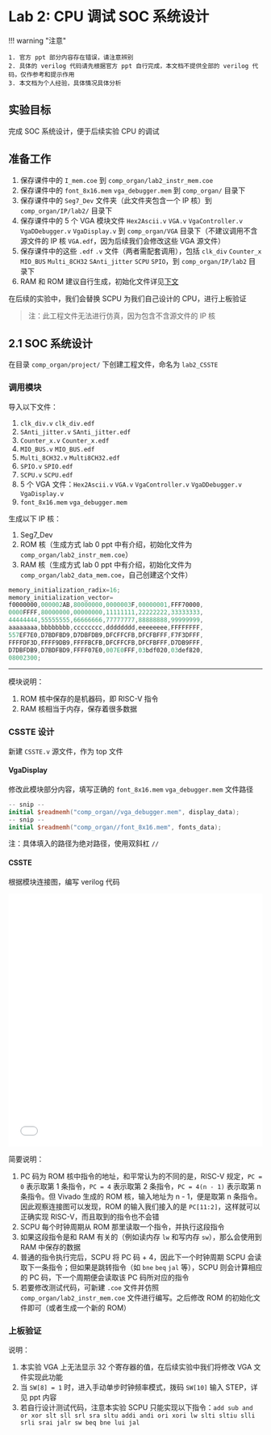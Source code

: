 # Lab 2: CPU 调试 SOC 系统设计

<!-- !!! tip "说明"

    此文档正在更新中…… -->

!!! warning "注意"

    1. 官方 ppt 部分内容存在错误，请注意辨别
    2. 具体的 verilog 代码请先根据官方 ppt 自行完成，本文档不提供全部的 verilog 代码，仅作参考和提示作用
    3. 本文档为个人经验，具体情况具体分析

## 实验目标

完成 SOC 系统设计，便于后续实验 CPU 的调试

## 准备工作

1. 保存课件中的 `I_mem.coe` 到 `comp_organ/lab2_instr_mem.coe`
2. 保存课件中的 `font_8x16.mem` `vga_debugger.mem` 到 `comp_organ/` 目录下
3. 保存课件中的 `Seg7_Dev` 文件夹（此文件夹包含一个 IP 核）到 `comp_organ/IP/lab2/` 目录下
4. 保存课件中的 5 个 VGA 模块文件 `Hex2Ascii.v` `VGA.v` `VgaController.v` `VgaDDebugger.v` `VgaDisplay.v` 到 `comp_organ/VGA` 目录下（不建议调用不含源文件的 IP 核 `VGA.edf`，因为后续我们会修改这些 VGA 源文件）
5. 保存课件中的这些 `.edf` `.v` 文件（两者需配套调用），包括 `clk_div` `Counter_x` `MIO_BUS` `Multi_8CH32` `SAnti_jitter` `SCPU` `SPIO`，到 `comp_organ/IP/lab2` 目录下
6. RAM 和 ROM 建议自行生成，初始化文件详见[下文](#调用模块)

在后续的实验中，我们会替换 SCPU 为我们自己设计的 CPU，进行上板验证

> 注：此工程文件无法进行仿真，因为包含不含源文件的 IP 核

## 2.1 SOC 系统设计

在目录 `comp_organ/project/` 下创建工程文件，命名为 `lab2_CSSTE`

### 调用模块

导入以下文件：

1. `clk_div.v` `clk_div.edf`
2. `SAnti_jitter.v` `SAnti_jitter.edf`
3. `Counter_x.v` `Counter_x.edf`
4. `MIO_BUS.v` `MIO_BUS.edf`
5. `Multi_8CH32.v` `Multi8CH32.edf`
6. `SPIO.v` `SPIO.edf`
7. `SCPU.v` `SCPU.edf`
8. 5 个 VGA 文件：`Hex2Ascii.v` `VGA.v` `VgaController.v` `VgaDDebugger.v` `VgaDisplay.v`
9. `font_8x16.mem` `vga_debugger.mem`

生成以下 IP 核：

1. Seg7_Dev
2. ROM 核（生成方式 lab 0 ppt 中有介绍，初始化文件为 `comp_organ/lab2_instr_mem.coe`）
3. RAM 核（生成方式 lab 0 ppt 中有介绍，初始化文件为 `comp_organ/lab2_data_mem.coe`，自己创建这个文件）

```verilog title="lab2_data_mem.coe" linenums="1"
memory_initialization_radix=16;
memory_initialization_vector=
f0000000,000002AB,80000000,0000003F,00000001,FFF70000,
0000FFFF,80000000,00000000,11111111,22222222,33333333,
44444444,55555555,66666666,77777777,88888888,99999999,
aaaaaaaa,bbbbbbbb,cccccccc,dddddddd,eeeeeeee,FFFFFFFF,
557EF7E0,D7BDFBD9,D7DBFDB9,DFCFFCFB,DFCFBFFF,F7F3DFFF,
FFFFDF3D,FFFF9DB9,FFFFBCFB,DFCFFCFB,DFCFBFFF,D7DB9FFF,
D7DBFDB9,D7BDFBD9,FFFF07E0,007E0FFF,03bdf020,03def820,
08002300;
```

---

模块说明：

1. ROM 核中保存的是机器码，即 RISC-V 指令
2. RAM 核相当于内存，保存着很多数据

### CSSTE 设计

新建 `CSSTE.v` 源文件，作为 top 文件

#### VgaDisplay

修改此模块部分内容，填写正确的 `font_8x16.mem` `vga_debugger.mem` 文件路径

```verilog title="VgaDisplay.v"
-- snip --
initial $readmemh("comp_organ//vga_debugger.mem", display_data);
-- snip --
initial $readmemh("comp_organ//font_8x16.mem", fonts_data);
```

注：具体填入的路径为绝对路径，使用双斜杠 `//`

#### CSSTE

根据模块连接图，编写 verilog 代码

<embed src="../../../../../file/computer_organization/lab2/lab2_doc1.pdf" type="application/pdf" width="100%" height="500" />

简要说明：

1. PC 码为 ROM 核中指令的地址，和平常认为的不同的是，RISC-V 规定，`PC = 0` 表示取第 1 条指令，`PC = 4` 表示取第 2 条指令，`PC = 4(n - 1)` 表示取第 n 条指令。但 Vivado 生成的 ROM 核，输入地址为 n - 1，便是取第 n 条指令。因此观察连接图可以发现，ROM 的输入我们接入的是 `PC[11:2]`，这样就可以正确实现 RISC-V，而且取到的指令也不会错
2. SCPU 每个时钟周期从 ROM 那里读取一个指令，并执行这段指令
3. 如果这段指令是和 RAM 有关的（例如读内存 `lw` 和写内存 `sw`），那么会使用到 RAM 中保存的数据
4. 普通的指令执行完后，SCPU 将 PC 码 + 4，因此下一个时钟周期 SCPU 会读取下一条指令；但如果是跳转指令（如 `bne` `beq` `jal` 等），SCPU 则会计算相应的 PC 码，下一个周期便会读取该 PC 码所对应的指令
5. 若要修改测试代码，可新建 `.coe` 文件并仿照 `comp_organ/lab2_instr_mem.coe` 文件进行编写。之后修改 ROM 的初始化文件即可（或者生成一个新的 ROM）

### 上板验证

说明：

1. 本实验 VGA 上无法显示 32 个寄存器的值，在后续实验中我们将修改 VGA 文件实现此功能
2. 当 `SW[8] = 1` 时，进入手动单步时钟频率模式，拨码 `SW[10]` 输入 STEP，详见 ppt 内容
3. 若自行设计测试代码，注意本实验 SCPU 只能实现以下指令：`add sub and or xor slt sll srl sra sltu addi andi ori xori lw slti sltiu slli srli srai jalr sw beq bne lui jal`